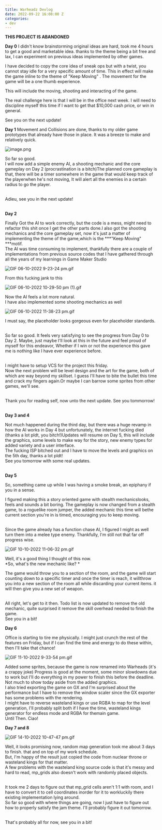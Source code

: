 ```yaml
---
title: Warheadz Devlog
date: 2022-09-22 16:08:00 Z
categories:
- dev
---
```


**THIS PROJECT IS ABANDONED**

**Day 0**
I didn't know brainstorming original ideas are hard, took me 4 hours to get a good and marketable idea. thanks to the theme being a bit free and lax, I can experiment on previous ideas implemented by other games.

I have decided to copy the core idea of sneak ops but with a twist, you cannot stay idle for a very specific amount of time.
This in effect will make the game inline to the theme of "Keep Moving" . The movement for the game will be a one thumb experience.


This will include the moving, shooting and interacting of the game.

The real challenge here is that I will be in the office next week. I will need to discipline myself this time if I want to get that $10,000 cash price, or win in general.

See you on the next update!

**Day 1**
Movement and Collisions are done, thanks to my older game prototypes that already have those in place. It was a breeze to make and relatively quick.

![image.png](/uploads/image.png)

So far so good.\
I will now add a simple enemy AI, a shooting mechanic and the core gameplay on Day 2 (procrastination is a bitch)The planned core gameplay is that, there will be a timer somewhere in the game that would keep track of the playerwhen he's not moving, It will alert all the enemies in a certain radius to go the player.

\
Adieu, see you in the next update!

\
**Day 2**

Finally Got the AI to work correctly, but the code is a mess, might need to refactor this shit once I get the other parts done.I also got the shooting mechanics and the core gameplay set, now it's just a matter of implementing the theme of the game,which is the ***"Keep Moving" ***motif. \
The AI was time consuming to implement, thankfully there are a couple of implementations from previous source codes that I have gathered through all the years of my learnings in Game Maker Studio

![GIF 06-10-2022 9-23-24 pm.gif](/uploads/GIF%2006-10-2022%209-23-24%20pm.gif)

From this fucking jank to this

![GIF 06-10-2022 10-29-50 pm (1).gif](/uploads/GIF%2006-10-2022%2010-29-50%20pm%20(1).gif)

Now the AI feels a lot more natural.\
I have also implemented some shooting mechanics as well

![GIF 06-10-2022 11-38-23 pm.gif](/uploads/GIF%2006-10-2022%2011-38-23%20pm.gif)

I must say, the placeholder looks gorgeous even for placeholder standards.

\
So far so good. It feels very satisfying to see the progress from Day 0 to Day 2. Maybe, just maybe I'll look at this in the future and feel proud of myself for this endeavor, Whether if I win or not the experience this gave me is nothing like I have ever experience before.

\
I might have to setup VCS for the project this friday.\
Now the next problem will be level design and the art for the game, both of which are way beyond my skillset. I guess I'll have to bite the bullet this time and crack my fingers again.Or maybe I can barrow some sprites from other games, we'll see.

\
Thank you for reading self, now unto the next update. See you tommorrow!

\
**Day 3 and 4**

Not much happened during the third day, but there was a huge revamp in how the AI works in Day 4 but unfortunately, the internet fucking died (thanks a lot pldt, you bitch!)Updates will resume on Day 5, this will include the graphics, some levels to make way for the story, new enemy types for added variety and a user interface.\
The fucking ISP bitched out and I have to move the levels and graphics on the 5th day, thanks a lot pldt!\
See you tomorrow with some real updates.

\
**Day 5**

So, something came up while I was having a smoke break, an epiphany if you in a sense. 

I figured making this a story oriented game with stealth mechanicslooks, feels and sounds a bit boring. The gameplay is now changed from a stealth game, to a roguelike room jumper, the added mechanic this time will bethe current section you're in is timed, encouraging you to keep moving.

\
Since the game already has a function chase AI, I figured I might as well turn them into a melee type enemy. Thankfully, I'm still not that far off progress wise.

![GIF 10-10-2022 11-06-32 pm.gif](/uploads/GIF%2010-10-2022%2011-06-32%20pm.gif)

Well, it's a good thing I thought of this now.\
*So, what's the new mechanic like? *

The game would throw you to a section of the room, and the game will start counting down to a specific timer and once the timer is reach, it willthrow you into a new section of the room all while discarding your current items. it will then give you a new set of weapon.

\
All right, let's get to it then. Todo list is now updated to remove the old mechanic, quite surprised it remove the skill overhead needed to finish the game.\
See you in a bit!

**Day 6**

Office is starting to tire me physically. I might just crunch the rest of the features on Friday, but if I can find the time and energy to do these within, then I'll take that chance!

![GIF 11-10-2022 9-33-54 pm.gif](/uploads/GIF%2011-10-2022%209-33-54%20pm.gif)

Added some sprites, because the game is now renamed into Warheads (it's a crappy joke) Progress is good at the moment, some minor slowdowns due to work but I'll do everything in my power to finish this before the deadline.\
Not much to show today aside from the added graphics.\
I also tried exporting the game on GX and I'm surprised about the performance but I have to remove the window scaler since the GX exporter has some problems with the rendering.\
I might have to reverse wasteland kings or use RGBA to map for the level generation, I'll probably split both if I have the time, wasteland kings generator for endless mode and RGBA for themain game.\
Until Then. Ciao!

**Day 7 and 8**

![GIF 14-10-2022 10-47-47 pm.gif](/uploads/GIF%2014-10-2022%2010-47-47%20pm.gif)

Well, it looks promising now, random map generation took me about 3 days to finish. that and on top of my work schedule.\
But, I'm happy of the result just copied the code from nuclear throne or wasteland kings for that matter.\
A few problems with the wasteland king source code is that it's messy and hard to read, mp_grids also doesn't work with randomly placed objects.

\
It took me 2 days to figure out that mp_grid cells aren't 1:1 with room, and I have to convert it to cell coordinates inorder for it to workluckily there existing implementation lying around.\
So far so good with where things are going, now I just have to figure out how to properly satisfy the jam theme. I'll probably figure it out tomorrow.

\
That's probably all for now, see you in a bit!